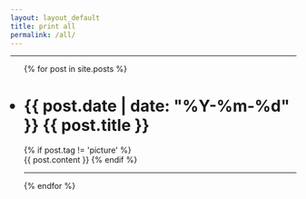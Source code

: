 ```yaml
---
layout: layout_default  
title: print all
permalink: /all/
---
```


<div >
  <hr></hr>
  <ul >
    {% for post in site.posts %}
    <h1>
      <li> <span >{{ post.date | date: "%Y-%m-%d" }} </span> <a {% if post.tag == 'picture' %}href="{{ post.url | prepend: site.baseurl }}"{% endif %}>{{ post.title }}</a> </li> 
    </h1>
    {% if post.tag != 'picture' %}
    <div class="content">
    {{ post.content }}
    {% endif %}
    </div>
  <hr></hr>
    {% endfor %}
  </ul>
</div>